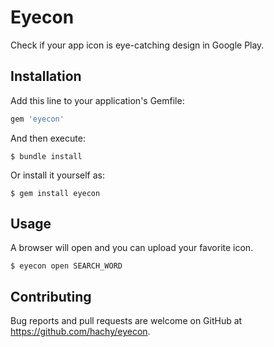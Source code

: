 # Eyecon

Check if your app icon is eye-catching design in Google Play.

## Installation

Add this line to your application's Gemfile:

```ruby
gem 'eyecon'
```

And then execute:

    $ bundle install

Or install it yourself as:

    $ gem install eyecon

## Usage

A browser will open and you can upload your favorite icon.

    $ eyecon open SEARCH_WORD

## Contributing

Bug reports and pull requests are welcome on GitHub at https://github.com/hachy/eyecon.
